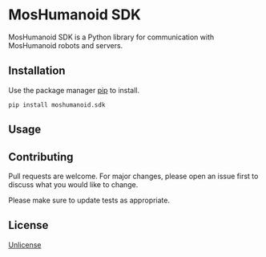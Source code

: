 # MosHumanoid SDK

MosHumanoid SDK is a Python library for communication with MosHumanoid robots and servers.

## Installation

Use the package manager [pip](https://pip.pypa.io/en/stable/) to install.

```shell
pip install moshumanoid.sdk
```

## Usage

## Contributing

Pull requests are welcome. For major changes, please open an issue first to discuss what you would like to change.

Please make sure to update tests as appropriate.

## License

[Unlicense](choosealicense.com/licenses/unlicense/)
